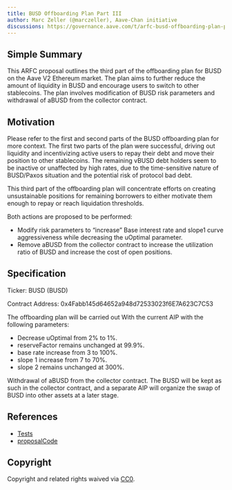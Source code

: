 ```yaml
---
title: BUSD Offboarding Plan Part III
author: Marc Zeller (@marczeller), Aave-Chan initiative
discussions: https://governance.aave.com/t/arfc-busd-offboarding-plan-part-iii/14136
---
```


## Simple Summary

This ARFC proposal outlines the third part of the offboarding plan for BUSD on the Aave V2 Ethereum market. The plan aims to further reduce the amount of liquidity in BUSD and encourage users to switch to other stablecoins. The plan involves modification of BUSD risk parameters and withdrawal of aBUSD from the collector contract.

## Motivation

Please refer to the first and second parts of the BUSD offboarding plan for more context. The first two parts of the plan were successful, driving out liquidity and incentivizing active users to repay their debt and move their position to other stablecoins. The remaining vBUSD debt holders seem to be inactive or unaffected by high rates, due to the time-sensitive nature of BUSD/Paxos situation and the potential risk of protocol bad debt.

This third part of the offboarding plan will concentrate efforts on creating unsustainable positions for remaining borrowers to either motivate them enough to repay or reach liquidation thresholds.

Both actions are proposed to be performed:

- Modify risk parameters to “increase” Base interest rate and slope1 curve aggressiveness while decreasing the uOptimal parameter.
- Remove aBUSD from the collector contract to increase the utilization ratio of BUSD and increase the cost of open positions.

## Specification

Ticker: BUSD (BUSD)

Contract Address: 0x4Fabb145d64652a948d72533023f6E7A623C7C53

The offboarding plan will be carried out With the current AIP with the following parameters:

- Decrease uOptimal from 2% to 1%.
- reserveFactor remains unchanged at 99.9%.
- base rate increase from 3 to 100%.
- slope 1 increase from 7 to 70%.
- slope 2 remains unchanged at 300%.

Withdrawal of aBUSD from the collector contract. The BUSD will be kept as such in the collector contract, and a separate AIP will organize the swap of BUSD into other assets at a later stage.

## References

- [Tests](https://github.com/bgd-labs/aave-proposals/blob/main/src/AaveV2EthBUSDIR_20230804/AaveV2EthBUSDIR_20230602Test.t.sol)
- [proposalCode](https://github.com/bgd-labs/aave-proposals/blob/main/src/AaveV2EthBUSDIR_20230602/AaveV2EthBUSDIR_20230602.sol)

## Copyright

Copyright and related rights waived via [CC0](https://creativecommons.org/publicdomain/zero/1.0/).
